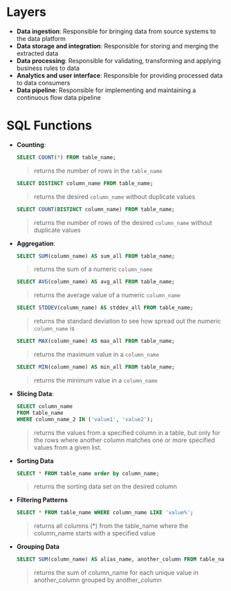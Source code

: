 # Layers
- **Data ingestion**: Responsible for bringing data from source systems to the data platform
- **Data storage and integration**: Responsible for storing and merging the extracted data
- **Data processing**: Responsible for validating, transforming and applying business rules to data
- **Analytics and user interface**: Responsible for providing processed data to data consumers
- **Data pipeline**: Responsible for implementing and maintaining a continuous flow data pipeline

# SQL Functions
- **Counting**:
    ```sql
    SELECT COUNT(*) FROM table_name;
    ```
    > returns the number of rows in the `table_name`

    ```sql
    SELECT DISTINCT column_name FROM table_name;
    ```
    > returns the desired `column_name` without duplicate values 

    ```sql
    SELECT COUNT(DISTINCT column_name) FROM table_name;
    ```
    > returns the number of rows of the desired `column_name` without duplicate values

- **Aggregation**:
    ```sql
    SELECT SUM(column_name) AS sum_all FROM table_name;
    ```
    > returns the sum of a numeric `column_name`


    ```sql
    SELECT AVG(column_name) AS avg_all FROM table_name;
    ```
    > returns the average value of a numeric `column_name`

    ```sql
    SELECT STDDEV(column_name) AS stddev_all FROM table_name;
    ```
    > returns the standard deviation to see how spread out the numeric `column_name` is

    ```sql
    SELECT MAX(column_name) AS max_all FROM table_name;
    ```
    > returns the maximum value in a `column_name`

    ```sql
    SELECT MIN(column_name) AS min_all FROM table_name;
    ```
    > returns the minimum value in a `column_name`

- **Slicing Data**:
    ```sql
    SELECT column_name 
    FROM table_name 
    WHERE column_name_2 IN ('value1', 'value2');
    ```
    > returns the values from a specified column in a table, but only for the rows where another column matches one or more specified values from a given list.

- **Sorting Data**
    ```sql
    SELECT * FROM table_name order by column_name;
    ```   
    > returns the sorting data set on the desired column
- **Filtering Patterns**
    ```sql
    SELECT * FROM table_name WHERE column_name LIKE 'value%';
    ```  
    > returns all columns (*) from the table_name where the column_name starts with a specified value

- **Grouping Data**
    ```sql
    SELECT SUM(column_name) AS alias_name, another_column FROM table_name GROUP BY another_column;
    ```
    
    > returns the sum of column_name for each unique value in another_column grouped by another_column
